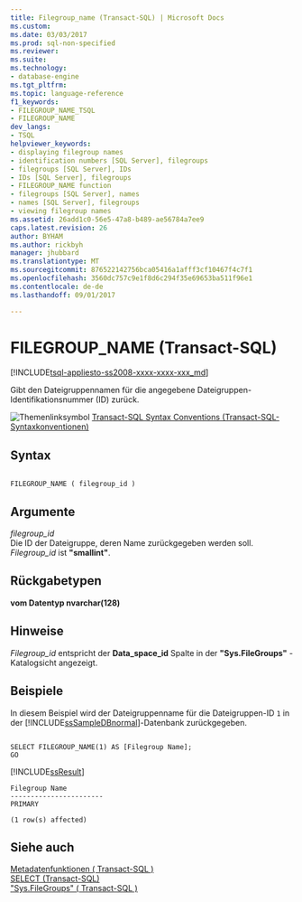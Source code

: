 ```yaml
---
title: Filegroup_name (Transact-SQL) | Microsoft Docs
ms.custom: 
ms.date: 03/03/2017
ms.prod: sql-non-specified
ms.reviewer: 
ms.suite: 
ms.technology:
- database-engine
ms.tgt_pltfrm: 
ms.topic: language-reference
f1_keywords:
- FILEGROUP_NAME_TSQL
- FILEGROUP_NAME
dev_langs:
- TSQL
helpviewer_keywords:
- displaying filegroup names
- identification numbers [SQL Server], filegroups
- filegroups [SQL Server], IDs
- IDs [SQL Server], filegroups
- FILEGROUP_NAME function
- filegroups [SQL Server], names
- names [SQL Server], filegroups
- viewing filegroup names
ms.assetid: 26add1c0-56e5-47a8-b489-ae56784a7ee9
caps.latest.revision: 26
author: BYHAM
ms.author: rickbyh
manager: jhubbard
ms.translationtype: MT
ms.sourcegitcommit: 876522142756bca05416a1afff3cf10467f4c7f1
ms.openlocfilehash: 3560dc757c9e1f8d6c294f35e69653ba511f96e1
ms.contentlocale: de-de
ms.lasthandoff: 09/01/2017

---
```

# <a name="filegroupname-transact-sql"></a>FILEGROUP_NAME (Transact-SQL)
[!INCLUDE[tsql-appliesto-ss2008-xxxx-xxxx-xxx_md](../../includes/tsql-appliesto-ss2008-xxxx-xxxx-xxx-md.md)]

  Gibt den Dateigruppennamen für die angegebene Dateigruppen-Identifikationsnummer (ID) zurück.  
  
 ![Themenlinksymbol](../../database-engine/configure-windows/media/topic-link.gif "Topic link icon") [Transact-SQL Syntax Conventions (Transact-SQL-Syntaxkonventionen)](../../t-sql/language-elements/transact-sql-syntax-conventions-transact-sql.md)  
  
## <a name="syntax"></a>Syntax  
  
```  
  
FILEGROUP_NAME ( filegroup_id )   
```  
  
## <a name="arguments"></a>Argumente  
 *filegroup_id*  
 Die ID der Dateigruppe, deren Name zurückgegeben werden soll. *Filegroup_id* ist **"smallint"**.  
  
## <a name="return-types"></a>Rückgabetypen  
 **vom Datentyp nvarchar(128)**  
  
## <a name="remarks"></a>Hinweise  
 *Filegroup_id* entspricht der **Data_space_id** Spalte in der **"Sys.FileGroups"** -Katalogsicht angezeigt.  
  
## <a name="examples"></a>Beispiele  
 In diesem Beispiel wird der Dateigruppenname für die Dateigruppen-ID `1` in der [!INCLUDE[ssSampleDBnormal](../../includes/sssampledbnormal-md.md)]-Datenbank zurückgegeben.  
  
```  
  
SELECT FILEGROUP_NAME(1) AS [Filegroup Name];  
GO  
```  
  
 [!INCLUDE[ssResult](../../includes/ssresult-md.md)]  
  
```  
Filegroup Name   
-----------------------  
PRIMARY  
  
(1 row(s) affected)  
```  
  
## <a name="see-also"></a>Siehe auch  
 [Metadatenfunktionen &#40; Transact-SQL &#41;](../../t-sql/functions/metadata-functions-transact-sql.md)   
 [SELECT &#40;Transact-SQL&#41;](../../t-sql/queries/select-transact-sql.md)   
 ["Sys.FileGroups" &#40; Transact-SQL &#41;](../../relational-databases/system-catalog-views/sys-filegroups-transact-sql.md)  
  
  
